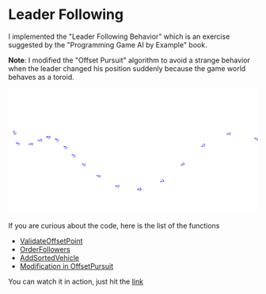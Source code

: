 # Leader Following

I implemented the "Leader Following Behavior" which is an exercise suggested by the "Programming Game AI by Example" book.

__Note__: I modified the "Offset Pursuit" algorithm to avoid a strange behavior when the leader changed his position suddenly because the game world behaves as a toroid.

<p align="center" >
    <img src="https://github.com/locus0002/c-plus-plus-ai/blob/master/images/leader_following.png?raw=true" />
</p>

If you are curious about the code, here is the list of the functions
- [ValidateOffsetPoint](https://github.com/locus0002/c-plus-plus-ai/blob/791f34870d1b75a3a0e7ab2af5a5d545f6d8e3ba/Buckland_Chapter3-Steering%20Behaviors/SteeringBehaviors.cpp#L1715)
- [OrderFollowers](https://github.com/locus0002/c-plus-plus-ai/blob/791f34870d1b75a3a0e7ab2af5a5d545f6d8e3ba/Buckland_Chapter3-Steering%20Behaviors/SteeringBehaviors.cpp#L1580)
- [AddSortedVehicle](https://github.com/locus0002/c-plus-plus-ai/blob/791f34870d1b75a3a0e7ab2af5a5d545f6d8e3ba/Buckland_Chapter3-Steering%20Behaviors/SteeringBehaviors.cpp#L1618)
- [Modification in OffsetPursuit](https://github.com/locus0002/c-plus-plus-ai/blob/791f34870d1b75a3a0e7ab2af5a5d545f6d8e3ba/Buckland_Chapter3-Steering%20Behaviors/SteeringBehaviors.cpp#L1663)

You can watch it in action, just hit the [link](https://www.linkedin.com/feed/update/urn:li:activity:6754449895190515712/)